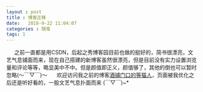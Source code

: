 ```yaml
---
layout : post
title : 博客迁移
date:   2018-9-22 11:04:07
categories : 随笔
tags: 1
---
```

&ensp;&emsp;之前一直都是用CSDN，后起之秀博客园目前也做的挺好的，简书很漂亮，文艺气息铺面而来，现在自己搭建的新博客虽然很漂亮，但是目前没有实力设置浏览量和评论等等，略显美中不中。但是颜值即正义，颜值够了，其他的倒也可以暂时忽略(～￣▽￣)～ 
&ensp;&emsp;欢迎访问我之前的博客[酒铺门口的等猫人](https://blog.csdn.net/qq_41939839)，页面被我优化之后还是听好看的，一股文艺气息扑面而来 (￣▽￣)~*
<!-- more -->
